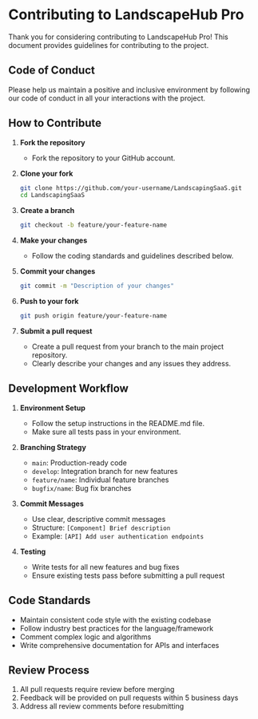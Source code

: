 # Contributing to LandscapeHub Pro

Thank you for considering contributing to LandscapeHub Pro! This document provides guidelines for contributing to the project.

## Code of Conduct

Please help us maintain a positive and inclusive environment by following our code of conduct in all your interactions with the project.

## How to Contribute

1. **Fork the repository**
   - Fork the repository to your GitHub account.

2. **Clone your fork**
   ```bash
   git clone https://github.com/your-username/LandscapingSaaS.git
   cd LandscapingSaaS
   ```

3. **Create a branch**
   ```bash
   git checkout -b feature/your-feature-name
   ```

4. **Make your changes**
   - Follow the coding standards and guidelines described below.

5. **Commit your changes**
   ```bash
   git commit -m "Description of your changes"
   ```

6. **Push to your fork**
   ```bash
   git push origin feature/your-feature-name
   ```

7. **Submit a pull request**
   - Create a pull request from your branch to the main project repository.
   - Clearly describe your changes and any issues they address.

## Development Workflow

1. **Environment Setup**
   - Follow the setup instructions in the README.md file.
   - Make sure all tests pass in your environment.

2. **Branching Strategy**
   - `main`: Production-ready code
   - `develop`: Integration branch for new features
   - `feature/name`: Individual feature branches
   - `bugfix/name`: Bug fix branches

3. **Commit Messages**
   - Use clear, descriptive commit messages
   - Structure: `[Component] Brief description`
   - Example: `[API] Add user authentication endpoints`

4. **Testing**
   - Write tests for all new features and bug fixes
   - Ensure existing tests pass before submitting a pull request

## Code Standards

- Maintain consistent code style with the existing codebase
- Follow industry best practices for the language/framework
- Comment complex logic and algorithms
- Write comprehensive documentation for APIs and interfaces

## Review Process

1. All pull requests require review before merging
2. Feedback will be provided on pull requests within 5 business days
3. Address all review comments before resubmitting
